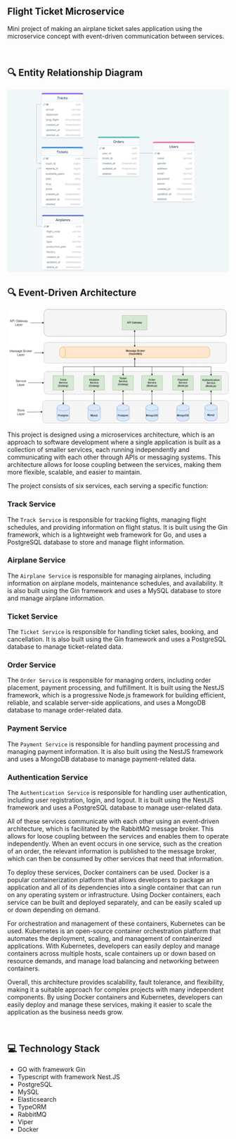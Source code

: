 ## Flight Ticket Microservice
Mini project of making an airplane ticket sales application using the microservice concept with event-driven communication between services.

<br>

## 🔍 Entity Relationship Diagram

<div align="center">
  
  <img src="https://raw.githubusercontent.com/bimaagung/flight-ticket-api-microservice/master/erdflightticket.png" width="600">

</div>

## 🔍 Event-Driven Architecture

<div align="center">
  
  <img src="https://raw.githubusercontent.com/bimaagung/flight-ticket-api-microservice/master/microservice.png" width="600">

</div>

This project is designed using a microservices architecture, which is an approach to software development where a single application is built as a collection of smaller services, each running independently and communicating with each other through APIs or messaging systems. This architecture allows for loose coupling between the services, making them more flexible, scalable, and easier to maintain.

The project consists of six services, each serving a specific function:

### Track Service
The `Track Service` is responsible for tracking flights, managing flight schedules, and providing information on flight status. It is built using the Gin framework, which is a lightweight web framework for Go, and uses a PostgreSQL database to store and manage flight information.

### Airplane Service
The `Airplane Service` is responsible for managing airplanes, including information on airplane models, maintenance schedules, and availability. It is also built using the Gin framework and uses a MySQL database to store and manage airplane information.

### Ticket Service
The `Ticket Service` is responsible for handling ticket sales, booking, and cancellation. It is also built using the Gin framework and uses a PostgreSQL database to manage ticket-related data.

### Order Service
The `Order Service` is responsible for managing orders, including order placement, payment processing, and fulfillment. It is built using the NestJS framework, which is a progressive Node.js framework for building efficient, reliable, and scalable server-side applications, and uses a MongoDB database to manage order-related data.

### Payment Service
The `Payment Service` is responsible for handling payment processing and managing payment information. It is also built using the NestJS framework and uses a MongoDB database to manage payment-related data.

### Authentication Service
The `Authentication Service` is responsible for handling user authentication, including user registration, login, and logout. It is built using the NestJS framework and uses a PostgreSQL database to manage user-related data.

All of these services communicate with each other using an event-driven architecture, which is facilitated by the RabbitMQ message broker. This allows for loose coupling between the services and enables them to operate independently. When an event occurs in one service, such as the creation of an order, the relevant information is published to the message broker, which can then be consumed by other services that need that information.

To deploy these services, Docker containers can be used. Docker is a popular containerization platform that allows developers to package an application and all of its dependencies into a single container that can run on any operating system or infrastructure. Using Docker containers, each service can be built and deployed separately, and can be easily scaled up or down depending on demand.

For orchestration and management of these containers, Kubernetes can be used. Kubernetes is an open-source container orchestration platform that automates the deployment, scaling, and management of containerized applications. With Kubernetes, developers can easily deploy and manage containers across multiple hosts, scale containers up or down based on resource demands, and manage load balancing and networking between containers.

Overall, this architecture provides scalability, fault tolerance, and flexibility, making it a suitable approach for complex projects with many independent components. By using Docker containers and Kubernetes, developers can easily deploy and manage these services, making it easier to scale the application as the business needs grow.

<br>

## 💻 Technology Stack

- GO with framework Gin
- Typescript with framework Nest.JS
- PostgreSQL
- MySQL
- Elasticsearch
- TypeORM
- RabbitMQ
- Viper
- Docker